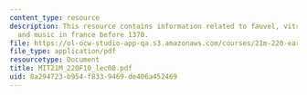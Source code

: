 ```yaml
---
content_type: resource
description: This resource contains information related to fauvel, vitry, machaut
  and music in france before 1370.
file: https://ol-ocw-studio-app-qa.s3.amazonaws.com/courses/21m-220-early-music-fall-2010/8a294723b954f8339469de406a452469_MIT21M_220F10_lec08.pdf
file_type: application/pdf
resourcetype: Document
title: MIT21M_220F10_lec08.pdf
uid: 8a294723-b954-f833-9469-de406a452469
---
```

